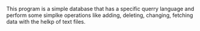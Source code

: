 This program is a simple database that has a specific querry language and perform some simplke operations like adding, deleting, changing, fetching data with the helkp of text files.
